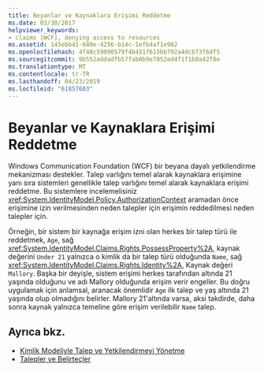```yaml
---
title: Beyanlar ve Kaynaklara Erişimi Reddetme
ms.date: 03/30/2017
helpviewer_keywords:
- claims [WCF], denying access to resources
ms.assetid: 145ebb41-680e-4256-b14c-1efb4af1e982
ms.openlocfilehash: 4f48c59090579f4b451f615bb792a4dcb73f6df5
ms.sourcegitcommit: 9b552addadfb57fab0b9e7852ed4f1f1b8a42f8e
ms.translationtype: MT
ms.contentlocale: tr-TR
ms.lasthandoff: 04/23/2019
ms.locfileid: "61857603"
---
```

# <a name="claims-and-denying-access-to-resources"></a>Beyanlar ve Kaynaklara Erişimi Reddetme
Windows Communication Foundation (WCF) bir beyana dayalı yetkilendirme mekanizması destekler. Talep varlığını temel alarak kaynaklara erişimine yanı sıra sistemleri genellikle talep varlığını temel alarak kaynaklara erişimi reddetme. Bu sistemlere incelemelisiniz <xref:System.IdentityModel.Policy.AuthorizationContext> aramadan önce erişimine izin verilmesinden neden talepler için erişimin reddedilmesi neden talepler için.  
  
 Örneğin, bir sistem bir kaynağa erişim izni olan herkes bir talep türü ile reddetmek, `Age`, sağ <xref:System.IdentityModel.Claims.Rights.PossessProperty%2A>, kaynak değerini `Under 21` yalnızca o kimlik da bir talep türü olduğunda `Name`, sağ <xref:System.IdentityModel.Claims.Rights.Identity%2A>, Kaynak değeri `Mallory`. Başka bir deyişle, sistem erişimi herkes tarafından altında 21 yaşında olduğunu ve adı Mallory olduğunda erişim verir engeller. Bu doğru uygulamak için anlamsal, aranacak önemlidir `Age` ilk talep ve yaş altında 21 yaşında olup olmadığını belirler. Mallory 21'altında varsa, aksi takdirde, daha sonra kaynak yalnızca temeline göre erişim verilebilir `Name` talep.  
  
## <a name="see-also"></a>Ayrıca bkz.

- [Kimlik Modeliyle Talep ve Yetkilendirmeyi Yönetme](../../../../docs/framework/wcf/feature-details/managing-claims-and-authorization-with-the-identity-model.md)
- [Talepler ve Belirteçler](../../../../docs/framework/wcf/feature-details/claims-and-tokens.md)
